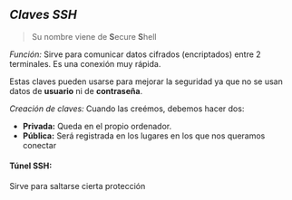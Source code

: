 ## *Claves SSH*

> Su nombre viene de **S**ecure **S**hell

*Función:* Sirve para comunicar datos cifrados (encriptados) entre 2 terminales. 
 Es una conexión muy rápida.

 Estas claves pueden usarse para mejorar la seguridad ya que no se usan datos de **usuario** ni de **contraseña**.

 *Creación de claves:* Cuando las creémos, debemos hacer dos:

 - **Privada:** Queda en el propio ordenador.
 - **Pública:** Será registrada en los lugares en los que nos queramos conectar

 #### Túnel SSH:
Sirve para saltarse cierta protección